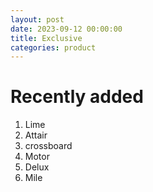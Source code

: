 ```yaml
---
layout: post
date: 2023-09-12 00:00:00
title: Exclusive
categories: product
---
```

# Recently added

1. Lime
2. Attair
3. crossboard
4. Motor
5. Delux
6. Mile